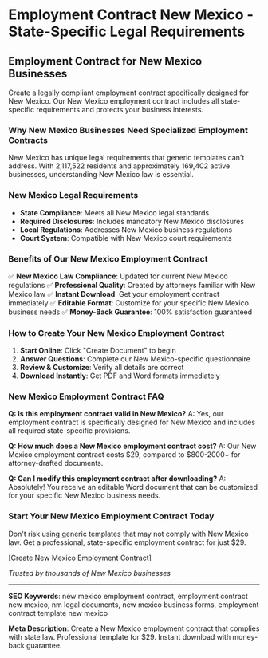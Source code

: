 # Employment Contract New Mexico - State-Specific Legal Requirements

## Employment Contract for New Mexico Businesses

Create a legally compliant employment contract specifically designed for New Mexico. Our New Mexico employment contract includes all state-specific requirements and protects your business interests.

### Why New Mexico Businesses Need Specialized Employment Contracts

New Mexico has unique legal requirements that generic templates can't address. With 2,117,522 residents and approximately 169,402 active businesses, understanding New Mexico law is essential.

### New Mexico Legal Requirements

- **State Compliance**: Meets all New Mexico legal standards
- **Required Disclosures**: Includes mandatory New Mexico disclosures
- **Local Regulations**: Addresses New Mexico business regulations
- **Court System**: Compatible with New Mexico court requirements

### Benefits of Our New Mexico Employment Contract

✅ **New Mexico Law Compliance**: Updated for current New Mexico regulations
✅ **Professional Quality**: Created by attorneys familiar with New Mexico law
✅ **Instant Download**: Get your employment contract immediately
✅ **Editable Format**: Customize for your specific New Mexico business needs
✅ **Money-Back Guarantee**: 100% satisfaction guaranteed

### How to Create Your New Mexico Employment Contract

1. **Start Online**: Click "Create Document" to begin
2. **Answer Questions**: Complete our New Mexico-specific questionnaire
3. **Review & Customize**: Verify all details are correct
4. **Download Instantly**: Get PDF and Word formats immediately

### New Mexico Employment Contract FAQ

**Q: Is this employment contract valid in New Mexico?**
A: Yes, our employment contract is specifically designed for New Mexico and includes all required state-specific provisions.

**Q: How much does a New Mexico employment contract cost?**
A: Our New Mexico employment contract costs $29, compared to $800-2000+ for attorney-drafted documents.

**Q: Can I modify this employment contract after downloading?**
A: Absolutely! You receive an editable Word document that can be customized for your specific New Mexico business needs.

### Start Your New Mexico Employment Contract Today

Don't risk using generic templates that may not comply with New Mexico law. Get a professional, state-specific employment contract for just $29.

[Create New Mexico Employment Contract]

*Trusted by thousands of New Mexico businesses*

---

**SEO Keywords**: new mexico employment contract, employment contract new mexico, nm legal documents, new mexico business forms, employment contract template new mexico

**Meta Description**: Create a New Mexico employment contract that complies with state law. Professional template for $29. Instant download with money-back guarantee.
